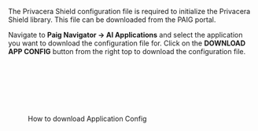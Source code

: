 The Privacera Shield configuration file is required to initialize the Privacera Shield library. This file can be
downloaded from the PAIG portal.

Navigate to **Paig Navigator -> AI Applications** and select the application you want to download the configuration file
for.
Click on the **DOWNLOAD APP CONFIG** button from the right top to download the configuration file.

<figure markdown>
<script src="https://fast.wistia.com/embed/medias/5pddyii8t2.jsonp" async></script><script src="https://fast.wistia.com/assets/external/E-v1.js" async></script><span class="wistia_embed wistia_async_5pddyii8t2 popover=true" style="display:inline-block;height:106px;position:relative;width:150px">&nbsp;</span>
<figcaption>How to download Application Config</figcaption>
</figure>
